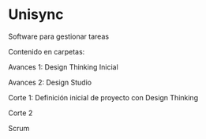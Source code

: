 # Unisync
Software para gestionar tareas

Contenido en carpetas:

  Avances 1: Design Thinking Inicial
    
  Avances 2: Design Studio
    
  Corte 1: Definición inicial de proyecto con Design Thinking
    
  Corte 2
  
  Scrum
